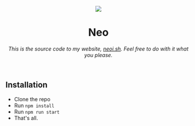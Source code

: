 <p align="center">
  <a href="https://neoi.sh" target="_blank">
    <img src="https://user-images.githubusercontent.com/807318/109376537-6ac33300-78c5-11eb-854f-eaa130114161.png">
  </a>
  <p align="center">
    <h1 align="center">Neo</h1>
    <p align="center">
      <i>This is the source code to my website, <a href="https://neoi.sh">neoi.sh</a>. Feel free to do with it what you please.</i>
    </p>
  </p>
  <p>&nbsp;</p>
</p>

## Installation

- Clone the repo
- Run `npm install`
- Run `npm run start`
- That's all.
